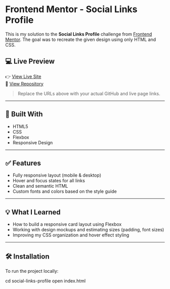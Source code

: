 # Frontend Mentor - Social Links Profile

This is my solution to the **Social Links Profile** challenge from [Frontend Mentor](https://www.frontendmentor.io/). The goal was to recreate the given design using only HTML and CSS.

## 💻 Live Preview

👉 [View Live Site](https://yourusername.github.io/social-links-profile/)  
📁 [View Repository](https://github.com/yourusername/social-links-profile)

> Replace the URLs above with your actual GitHub and live page links.

---

## 🚀 Built With

- HTML5
- CSS
- Flexbox
- Responsive Design

---

## ✅ Features

- Fully responsive layout (mobile & desktop)
- Hover and focus states for all links
- Clean and semantic HTML
- Custom fonts and colors based on the style guide


---

## 💡 What I Learned

- How to build a responsive card layout using Flexbox
- Working with design mockups and estimating sizes (padding, font sizes)
- Improving my CSS organization and hover effect styling

---

## 🛠️ Installation

To run the project locally:

cd social-links-profile
open index.html
